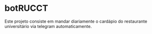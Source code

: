 # botRUCCT
Este projeto consiste em mandar diariamente o cardápio do restaurante universitário via telegram automaticamente.
